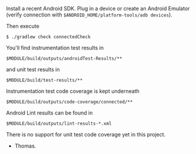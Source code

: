 Install a recent Android SDK. Plug in a device or create an Android Emulator (verify connection with `$ANDROID_HOME/platform-tools/adb devices`).

Then execute

    $ ./gradlew check connectedCheck

You'll find instrumentation test results in

    $MODULE/build/outputs/androidTest-Results/**

and unit test results in

    $MODULE/build/test-results/**

Instrumentation test code coverage is kept underneath

    $MODULE/build/outputs/code-coverage/connected/**

Android Lint results can be found in

    $MODULE/build/outputs/lint-results-*.xml

There is no support for unit test code coverage yet in this project.

- Thomas.
